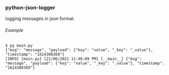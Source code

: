 ### python-json-logger
logging messages in json format.

###### Example
    $ py main.py
    {"msg": "message", "payload": {"key": "value", "_key": "_value"}, "timestamp": "1624308369"}
    [INFO] [main.py] [21/06/2021 11:46:09 PM] [__main__] {"msg": "message", "payload": {"key": "value", "_key": "_value"}, "timestamp": "1624308369"}

